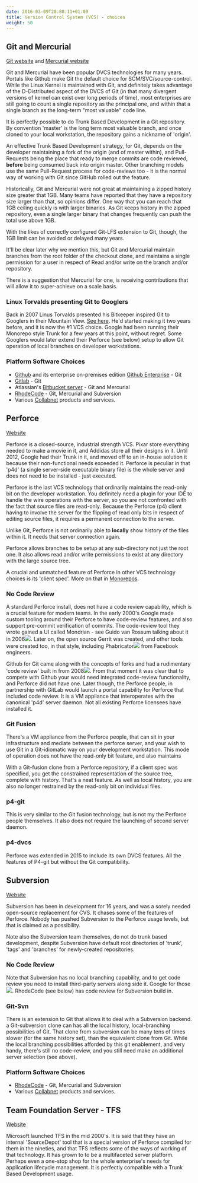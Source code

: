 ```yaml
---
date: 2016-03-09T20:08:11+01:00
title: Version Control System (VCS) - choices
weight: 50
---
```


## Git and Mercurial

[Git website](https://git-scm.com/) and [Mercurial website](https://www.mercurial-scm.org/)

Git and Mercurial have been popular DVCS technologies for many years. Portals like Github make Git the default 
choice for SCM/SVC/source-control.  While the Linux Kernel is maintained with Git, and definitely takes advantage 
of the D-Distributed aspect of the DVCS of Git (in that many divergent versions of kernel can exist over 
long periods of time), most enterprises are still going to count a single repository as the principal one, and within 
that a single branch as the long-term "most valuable" code line.

It is perfectly possible to do Trunk Based Development in a Git repository. By convention 'master' is the long term 
most valuable branch, and once cloned to your local workstation, the repository gains a nickname of 'origin'.

An effective Trunk Based Development strategy, for Git, depends on the developer maintaining a fork of the origin 
(and of master within), and Pull-Requests being the place that ready to merge commits are code reviewed, **before** being 
consumed back into origin:master. Other branching models use the same Pull-Request process for 
code-reviews too - it is the normal way of working with Git since GitHub rolled out the feature.

Historically, Git and Mercurial were not great at maintaining a zipped history size greater that 1GB. Many 
teams have reported that they have a repository size larger than that, so opinions differ. One way that you can reach 
that 1GB ceiling quickly is with larger binaries. As Git keeps history in the zipped repository, even a single larger 
binary that changes frequently can push the total use above 1GB.

With the likes of correctly configured Git-LFS extension to Git, though, the 1GB limit can be avoided or delayed 
many years.  

It'll be clear later why we mention this, but Git and Mercurial maintain branches from the root folder of the 
checkout clone, and maintains a single permission for a user in respect of Read and/or write on the branch and/or repository.

There is a suggestion that Mercurial for one, is receiving contributions that will allow it to super-achieve on a scale
basis.

### Linux Torvalds presenting Git to Googlers

Back in 2007 Linus Torvalds presented his Bitkeeper inspired Git to Googlers in their Mountain View. 
[See here](https://www.youtube.com/watch?v=4XpnKHJAok8). He'd started making it two years before, and it is now the #1
VCS choice. Google had been running their Monorepo style Trunk for a few years at this point, without regret. Some
Googlers would later extend their Perforce (see below) setup to allow Git operation of local branches on
developer workstations.

### Platform Software Choices

* [Github](https://github.com/) and its enterprise on-premises edition [Github Enterprise](https://enterprise.github.com/home) - Git
* [Gitlab](https://about.gitlab.com/) - Git
* Atlassian's [Bitbucket server](https://www.atlassian.com/software/bitbucket/server) - Git and Mercurial
* [RhodeCode](https://rhodecode.com/) - Git, Mercurial and Subversion
* Various [Collabnet](http://www.collab.net/) products and services.

## Perforce

[Website](https://www.perforce.com/)

Perforce is a closed-source, industrial strength VCS. Pixar store everything needed to make a movie in it, and Addidas 
store all their designs in it.  Until 2012, Google had their Trunk in it, and moved off to an in-house solution it 
because their non-functional needs exceeded it. Perforce is peculiar in that 'p4d' (a single server-side executable 
binary file) is the whole server and does not need to be installed - just executed.

Perforce is the last VCS technology that ordinarily maintains the read-only bit on the developer workstation. You 
definitely need a plugin for your IDE to handle the wire operations with the server, so you are not confronted with the
fact that source files are read-only. Because the Perforce (p4) client having to involve the server for the flipping of
read only bits in respect of editing source files, it requires a permanent connection to the server.

Unlike Git, Perforce is not ordinarily able to **locally** show history of the files within it. It needs that server 
connection again.

Perforce allows branches to be setup at any sub-directory not just the root one. It also allows read and/or write
permissions to exist at any directory with the large source tree.

A crucial and unmatched feature of Perforce in other VCS technology choices is its 'client spec'. 
More on that in [Monorepos](/monorepos/).

### No Code Review

A standard Perforce install, does not have a code review capability, which is a crucial feature for modern teams.
In the early 2000's Google made custom tooling around their Perforce to have code-review features, and also support
pre-commit verification of commits. The code-review tool they wrote gained a UI called Mondrian - see Guido van 
Rossum talking about it in 2006[![](/images/ext.png)](https://www.youtube.com/watch?v=CKjRt48rZGk). Later on, the 
open source Gerrit was created, and other tools were created too, in 
that style, including Phabricator[![](/images/ext.png)](https://en.wikipedia.org/wiki/Phabricator) from Facebook 
engineers. 

Github for Git came along with the concepts of forks and had a rudimentary 'code review' built in from 
2008[![](/images/ext.png)](https://github.com/blog/42-commit-comments). From that moment it was clear 
that to compete with Github your would need integrated code-review functionality, and Perforce did not have one. Later 
though, the Perforce people, in partnership with GitLab would launch a portal capability for Perforce that
included code review. It is a VM appliance that interoperates with the canonical 'p4d' server daemon. Not
all existing Perforce licensees have installed it.

### Git Fusion

There's a VM appliance from the Perforce people, that can sit in your infrastructure and mediate between the perforce
server, and your wish to use Git in a Git-idiomatic way on your development workstation.  This mode of operation does not have 
the read-only bit feature, and also maintains

With a Git-fusion clone from a Perforce repository, if a client spec was specified, you get the constrained 
representation of the source tree, complete with history. That's a neat feature. As well as local history, you are 
also no longer restrained by the read-only bit on individual files.

### p4-git

This is very similar to the Git fusion technology, but is not my the Perforce people themselves. It also does not 
require the launching of second server daemon.

### p4-dvcs

Perforce was extended in 2015 to include its own DVCS features. All the features of P4-git but without the Git 
compatibility.

## Subversion

[Website](https://subversion.apache.org/)

Subversion has been in development for 16 years, and was a sorely needed open-source replacement for CVS. It chases some of the
features of Perforce. Nobody has pushed Subversion to the Perforce usage levels, but that is claimed as a possibility.

Note also the Subversion team themselves, do not do trunk based development, despite Subversion have default root directories 
of 'trunk', 'tags' and 'branches' for newly-created repositories.

### No Code Review

Note that Subversion has no local branching capability, and to get code review you need to install third-party servers 
along side it. Google for those[![](/images/ext.png)](https://www.google.com/search?q=subversion+code+review). RhodeCode
(see below) has code review for Subversion build in.

### Git-Svn

There is an extension to Git that allows it to deal with a Subversion backend. a Git-subversion clone can has all the 
local history, local-branching possibilities of Git. That clone from subversion can be many tens of times slower (for 
the same history set), than the equivalent clone from Git.  While the local branching possibilities afforded by this
git enablement, and very handy, there's still no code-review, and you still need make an additional server selection 
(see above).

### Platform Software Choices

* [RhodeCode](https://rhodecode.com/) - Git, Mercurial and Subversion
* Various [Collabnet](http://www.collab.net/) products and services.

## Team Foundation Server - TFS

[Website](https://www.visualstudio.com/tfs/)

Microsoft launched TFS in the mid 2000's. It is said that they have an internal 'SourceDepot' tool that is a special 
version of Perforce compiled for them in the nineties, and that TFS reflects some of the ways of working of that 
technology. It has grown to to be a multifaceted server platform. Perhaps even a one-stop shop for the whole 
enterprise's needs for application lifecycle management.  It is perfectly compatible with a Trunk Based Development 
usage.

## 